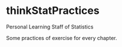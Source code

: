 thinkStatPractices
==================

Personal Learning Staff of Statistics

Some practices of exercise for every chapter.
